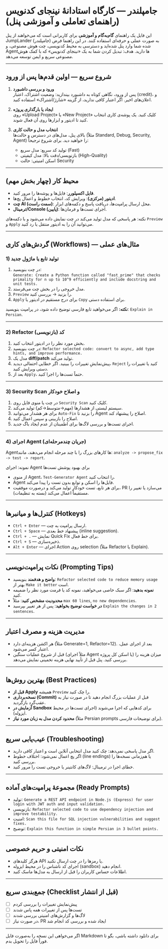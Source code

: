 
# جامپلندر — کارگاه استادانهٔ نینجای کدنویس (راهنمای تعاملی و آموزشی پنل)

این فایل یک راهنمای **گام‌به‌گام و آموزشی** برای کاربرانی است که می‌خواهند از پنل JumpLander (جامپلندر) به صورت عملی و حرفه‌ای استفاده کنند. در این راهنما فرض شده شما وارد پنل شده‌اید و دسترسی به محیط کدنویسی، چت هوش مصنوعی، و Agentها دارید. هدف: تبدیل کردن شما به یک «نینجای کدنویس» که با کمک هوش مصنوعی سریع و ایمن توسعه می‌دهد.

---

## شروع سریع — اولین قدم‌ها پس از ورود

1. **ورود و بررسی داشبورد**  
   پس از ورود، نگاهی کوتاه به داشبورد بیندازید: وضعیت اشتراک، اعتبار (credit)، و اعلان‌های اخیر. اگر اعتبار کافی ندارید، از گزینه «شارژ/اشتراک» استفاده کنید.

2. **ایجاد یا بارگذاری پروژه**  
   روی «Upload Project» یا «New Project» کلیک کنید. یک پوشه‌ی کاری انتخاب کنید تا ادیتور و ابزارها روی آن فعال شوند.

3. **انتخاب مدل و حالت کاری**  
   بالای پنل، مدل‌های در دسترس و حالت‌ها (مثلاً Standard, Debug, Security, Agent) را خواهید دید. برای شروع ترجیحاً:
   - تولید کد سریع: مدل سریع (Fast)
   - بازنویسی/دقت بالا: مدل کیفیتی (High-Quality)
   - اسکن امنیتی: حالت Security

---

## محیط کار (چهار بخش مهم)

- **فایل اکسپلورر**: فایل‌ها و پوشه‌ها را مرور کنید.  
- **ادیتور (مرکزی)**: ویرایش کد، انتخاب خطوط و اعمال پچ‌ها.  
- **چت AI (سمت راست)**: محل ارسال پرامپت‌ها، دریافت پاسخ و دکمه‌های ابزار.  
- **ترمینال/Console (پایین)**: اجرای تست‌ها و فرمان‌ها.

نکته: هر پاسخی که مدل تولید می‌کند در چت نمایش داده می‌شود و با دکمه‌های `Preview` و `Apply` می‌توانید آن را به ادیتور منتقل یا رد کنید.

---

## گردش‌های کاری (Workflows) — مثال‌های عملی

### 1) تولید تابع یا ماژول جدید
1. در چت بنویسید:  
   `Generate: Create a Python function called "fast_prime" that checks primality for n up to 10^9 efficiently and include docstring and unit tests.`  
2. مدل خروجی را در بخش چت می‌فرستد.  
3. `Preview` را بزنید → بررسی کنید.  
4. `Apply` برای درج مستقیم در ادیتور یا `Copy` برای استفاده دستی.

**نکته:** اگر می‌خواهید تابع فارسی توضیح داده شود، در پرامپت بنویسید: `Explain in Persian`.

---

### 2) Refactor (بازنویسی) کد
1. بخش مورد نظر را در ادیتور انتخاب کنید.  
2. در چت بنویسید: `Refactor selected code: convert to async, add type hints, and improve performance.`  
3. مدل یک **diff/patch** تولید می‌کند.  
4. پیش‌نمایشِ تغییرات را ببینید. اگر خطایی احتمالی دیدید، `Reject` کنید یا تغییرات را دستی ویرایش کنید.  
5. بعد از `Apply`، حتماً تست‌ها را اجرا کنید.

---

### 3) Security Scan و اصلاح خودکار
1. در چت یا منوی فایل روی `Security Scan` کلیک کنید.  
2. سیستم لیستی از هشدارها (مهم→متوسط→کم) تولید می‌کند.  
3. برای هر هشدار می‌توانید `Auto-Fix` را بزنید تا Agent اصلاح را پیشنهاد کند.  
4. اصلاح را بازبینی و سپس اعمال کنید.  
5. اجرای تست‌ها و بررسی لاگ‌ها برای اطمینان از عدم ایجاد باگ جدید.

---

### 4) اجرای Agent (جریان چندمرحله‌ای)
Agentها کارهای بزرگ را با چند مرحله انجام می‌دهند، مانند: `analyze -> propose_fix -> test -> report`.

نمونه: اجرای Agent برای بهبود پوشش تست‌ها  
- از منوی Agent، `Test-Generator Agent` را انتخاب کنید.  
- Agent فایل‌ها را اسکن و توابع بدون تست را پیدا می‌کند.  
- برای هر تابع، تست خودکار تولید می‌کند و درصورت موفقیت، PR می‌سازد یا تغییر را مستقیماً اعمال می‌کند (بسته به تنظیمات).

---

## کنترل‌ها و میانبرها (Hotkeys)

- `Ctrl + Enter` — ارسال پرامپت به چت.  
- `Ctrl + Space` — پیشنهاد خط بعدی (inline suggestion).  
- `Ctrl + .` — نمایش Quick Fix برای خط فعال.  
- `Ctrl + S` — ذخیره‌سازی.  
- `Alt + Enter` — اجرای Action روی selection (مثلاً Refactor یا Explain).

---

## نکات پرامپت‌نویسی (Prompting Tips)

- **واضح و هدفمند** بنویسید: `Refactor selected code to reduce memory usage` بهتر از `Make it better` است.  
- **نمونه بدهید**: اگر سبک خاصی می‌خواهید، نمونه کد یا فرمت مورد نظر را ضمیمه کنید.  
- **محدودیت مشخص کنید**: مثلاً `max 60 lines`, `no new dependencies`.  
- **در خواست توضیح بخواهید**: پس از هر تغییر بپرسید `Explain the changes in 2 sentences`.

---

## مدیریت هزینه و مصرف اعتبار

- هر اکشن هزینه‌ای دارد (مثلاً Generate=1, Refactor=12). بعد از اجرای عمل، اعتبار کسر می‌شود.  
- قبل از شروع عملیات سنگین (مثلاً اجرای Agent یا اسکن کل پروژه) میزان هزینه را بررسی کنید. پنل قبل از تأیید نهایی هزینه تخمینی نمایش می‌دهد.

---

## بهترین روش‌ها (Best Practices)

- **قبل از Apply** همیشه `Preview` را چک کنید.  
- **نسخه‌برداری (Commit)** قبل از عملیات بزرگ انجام دهید تا در صورت نیاز به عقب‌گرد بازگردید.  
- **آزمایش در Sandbox** برای کدهایی که اجرا می‌شوند (اجرای تست‌ها در محیط ایزوله).  
- **محدود کردن مدل به زبان مورد نیاز** (مثلاً Persian prompts برای توضیحات فارسی).

---

## عیب‌یابی سریع (Troubleshooting)

- اگر مدل پاسخی نمی‌دهد: چک کنید مدل انتخابی آنلاین است و اعتبار کافی دارید.  
- اگر پچ اعمال نمی‌شود: اختلاف خطوط (line endings) یا هم‌زمانی نسخه‌ها را بررسی کنید.  
- خطای اجرا در ترمینال: لاگ‌های کانتینر یا خروجی تست را مرور کنید.

---

## مجموعهٔ پرامپت‌های آماده (Ready Prompts)

- تولید: `Generate a REST API endpoint in Node.js (Express) for user login with JWT auth and input validation.`  
- بازنویسی: `Refactor selected code to use dependency injection and improve testability.`  
- امنیت: `Scan this file for SQL injection vulnerabilities and suggest fixes.`  
- توضیح: `Explain this function in simple Persian in 3 bullet points.`

---

## نکات امنیتی و حریم خصوصی

- هرگز کلیدهای API یا رمزها را در چت ارسال نکنید.  
- اجرای کد ناشناس را در محیط ایزوله (sandbox) انجام دهید.  
- اطلاعات حساس کاربران را قبل از ارسال به مدل‌ها ماسک کنید.

---

## جمع‌بندی سریع (Checklist قبل از انتشار)

- [ ] پیش‌نمایش تغییرات را بررسی کردم  
- [ ] تست‌ها پس از تغییرات همه پاس شدند  
- [ ] لاگ‌ها و گزارش‌های امنیتی بررسی شدند  
- [ ] در صورت نیاز، PR ایجاد شده و بررسی کد انجام شد

---

اگر می‌خواهی این نسخه را به‌صورت فایل Markdown برای دانلود داشته باشی، بگو تا فوراً فایل را تحویل بدم.
